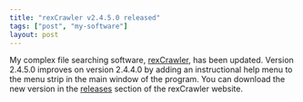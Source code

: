```yaml
---
title: "rexCrawler v2.4.5.0 released"
tags: ["post", "my-software"]
layout: post
---
```


My complex file searching software,
[rexCrawler](https://sites.google.com/site/rexcrawler), has been updated.
Version 2.4.5.0 improves on version 2.4.4.0 by adding an instructional
help menu to the menu strip in the main window of the program. You can
download the new version in the
[releases](https://sites.google.com/site/rexcrawler/releases) section of
the rexCrawler website.
